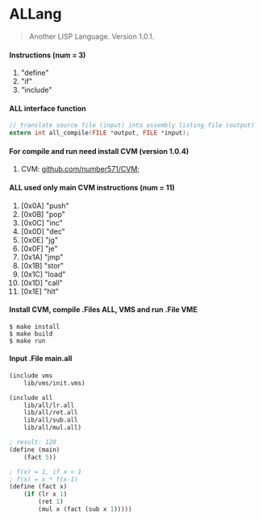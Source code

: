 # ALLang
> Another LISP Language. Version 1.0.1.

#### Instructions (num = 3)
1. "define"
2. "if"
3. "include"

#### ALL interface function
```c
// translate source file (input) into assembly listing file (output)
extern int all_compile(FILE *output, FILE *input);
```

#### For compile and run need install CVM (version 1.0.4)
1. CVM: [github.com/number571/CVM](https://github.com/number571/CVM);

#### ALL used only main CVM instructions (num = 11)
1.  [0x0A] "push"
2.  [0x0B] "pop"
3.  [0x0C] "inc"
4.  [0x0D] "dec"
5.  [0x0E] "jg"
6.  [0x0F] "je"
7.  [0x1A] "jmp"
8.  [0x1B] "stor"
9.  [0x1C] "load"
10. [0x1D] "call"
11. [0x1E] "hlt"

#### Install CVM, compile .Files ALL, VMS and run .File VME
```
$ make install
$ make build
$ make run
```

#### Input .File main.all
```scheme
(include vms
	lib/vms/init.vms)

(include all
	lib/all/lr.all
	lib/all/ret.all
	lib/all/sub.all
	lib/all/mul.all)

; result: 120
(define (main)
	(fact 5))

; f(x) = 1, if x < 1
; f(x) = x * f(x-1)
(define (fact x)
	(if (lr x 1) 
		(ret 1)
		(mul x (fact (sub x 1)))))
```
